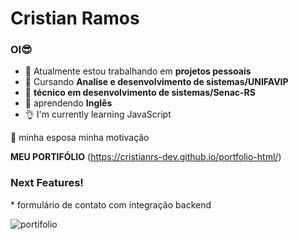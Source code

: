 # Cristian Ramos 
### OI😎



- 🔭 Atualmente estou trabalhando em **projetos pessoais**
- 🌱 Cursando **Analise e desenvolvimento de sistemas/UNIFAVIP**
- 🌱 **técnico em desenvolvimento de sistemas/Senac-RS**
- 🌱 aprendendo **Inglês**
- 👌 I'm currently learning JavaScript 

💏 minha esposa minha motivação

**MEU PORTIFÓLIO** (https://cristianrs-dev.github.io/portfolio-html/)

<h3>Next Features!</h3>
* formulário de contato com integração backend 


![portifolio](https://github.com/eclipseCJP/eclipseCJP/assets/58758617/62cd5095-1eed-4702-b2a3-89d14af28bfb)





 

